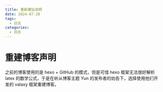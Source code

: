 ```yaml
---
title: 重新建站说明
date: 2024-07-28
tags: 
  - 日志
categories: 
  - 日志
---
```


# 重建博客声明

之前的博客使用的是 hexo + GitHub 的模式，但是可惜 hexo 框架无法很好解析 latex 的数学公式，于是在听从博客主题 Yun 的发布者的劝告下，选择使用他们开发的 valaxy 框架重建博客。